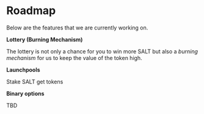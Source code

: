 # Roadmap

Below are the features that we are currently working on.

**Lottery (Burning Mechanism)**

The lottery is not only a chance for you to win more SALT but also a _burning mechanism_ for us to keep the value of the token high.

**Launchpools**

Stake SALT get tokens


**Binary options**

TBD
